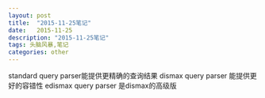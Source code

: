 ```yaml
---
layout: post
title:  "2015-11-25笔记"
date:   2015-11-25
description: "2015-11-25笔记"
tags: 头脑风暴,笔记
categories: other
---
```


standard query parser能提供更精确的查询结果
dismax query parser 能提供更好的容错性
edismax query parser 是dismax的高级版
